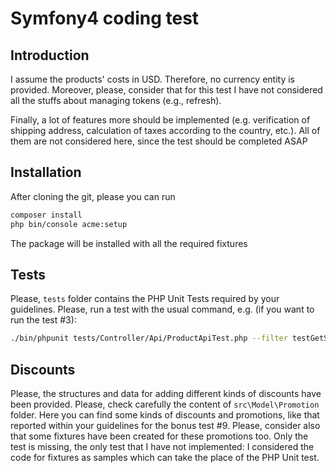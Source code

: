 Symfony4 coding test
==========

## Introduction
I assume the products' costs in USD. Therefore, no currency entity is provided.
Moreover, please, consider that for this test I have not considered all the stuffs about managing tokens
(e.g., refresh).

Finally, a lot of features more should be implemented (e.g. verification of shipping address, calculation
of taxes according to the country, etc.). All of them are not considered here, since the test should be
completed ASAP

## Installation
After cloning the git, please you can run
```bash
composer install
php bin/console acme:setup
```
The package will be installed with all the required fixtures

## Tests
Please, `tests` folder contains the PHP Unit Tests required by your guidelines.
Please, run a test with the usual command, e.g. (if you want to run the test #3):
```bash
./bin/phpunit tests/Controller/Api/ProductApiTest.php --filter testGetSingleProduct
```

## Discounts
Please, the structures and data for adding different kinds of discounts have been provided. Please, check
carefully the content of `src\Model\Promotion` folder. Here you can find some kinds of discounts and promotions,
like that reported within your guidelines for the bonus test #9.
Please, consider also that some fixtures have been created for these promotions too. Only the test is missing,
the only test that I have not implemented: I considered the code for fixtures as samples which can take the place
of the PHP Unit test.